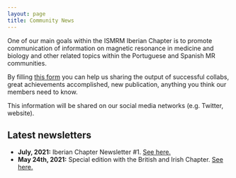 ```yaml
---
layout: page
title: Community News
---
```


One of our main goals within the ISMRM Iberian Chapter is to promote communication of information on magnetic resonance in medicine and biology and other related topics within the Portuguese and Spanish MR communities.

By filling [this form](https://forms.gle/NL8aTnW1cGnaS48c6) you can help us sharing the output of successful collabs, great achievements accomplished, new publication, anything you think our members need to know.

This information will be shared on our social media networks (e.g. Twitter, website).

## Latest newsletters

- **July, 2021:** Iberian Chapter Newsletter #1. <a href="https://mailchi.mp/c5436cc15678/iberian-chapter-newsletter-1" target="_blank">See here.</a>
- **May 24th, 2021:** Special edition with the British and Irish Chapter. <a href="https://mailchi.mp/8572954127f5/aqizcjy8ry" target="_blank">See here.</a>

